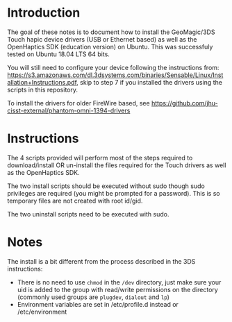 # Introduction

The goal of these notes is to document how to install the GeoMagic/3DS Touch hapic device drivers (USB or Ethernet based) as well as the OpenHaptics SDK (education version) on Ubuntu.  This was successfuly tested on Ubuntu 18.04 LTS 64 bits.

You will still need to configure your device following the instructions from: https://s3.amazonaws.com/dl.3dsystems.com/binaries/Sensable/Linux/Installation+Instructions.pdf, skip to step 7 if you installed the drivers using the scripts in this repository.

To install the drivers for older FireWire based, see https://github.com/jhu-cisst-external/phantom-omni-1394-drivers

# Instructions

The 4 scripts provided will perform most of the steps required to download/install OR un-install the files required for the Touch drivers as well as the OpenHaptics SDK.

The two install scripts should be executed without sudo though sudo privileges are required (you might be prompted for a password).  This is so temporary files are not created with root id/gid.

The two uninstall scripts need to be executed with sudo.

# Notes

The install is a bit different from the process described in the 3DS instructions:
* There is no need to use `chmod` in the `/dev` directory, just make sure your uid is added to the group with read/write permissions on the directory (commonly used groups are `plugdev`, `dialout` and `lp`)
* Environment variables are set in /etc/profile.d instead or /etc/environment
